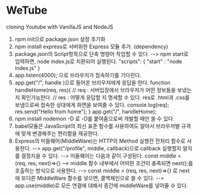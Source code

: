 # WeTube

cloning Youtube with VanillaJS and NodeJS

1. npm init으로 package.json 설정 초기화
2. npm install express로 서버위한 Express 모듈 추가. (dependency)
3. package.json의 Script항목으로 단축 명령어 작업할 수 있다.
   --> npm start로 입력하면, node index.js로 치환되어 실행된다.
   "scripts": {
   "start" : "node index.js"
   }
4. app.listen(4000); 으로 브라우저가 접속하기를 기다린다.
5. app.get("/", handle )으로 들어온 브라우저에게 응답을 한다.
   function handleHome(req, res){
   // req : 서버입장에서 브라우저가 어떤 정보들을 보냈는지 확인가능한다.
   // res : 어떻게 응답할 지 명세할 수 있다. res로 .html과 .css를 보냄으로써 접속한 상대에게 화면을 보여줄 수 있다.
   console.log(req);
   res.send("Hello from home");
   }
   app.get("/", handleHome);
6. npm install nodemon -D 로 -D를 붙여줌으로써 개발할 때만 쓸 수 있다.
7. babel모듈은 JavaScript의 최신 표준 함수를 사용하여도 알아서 브라우저별 규격에 맞게 변경해주는 편리함을 제공한다.
8. Express의 미들웨어(MiddleWare)는 HTTP의 Method 실행전 전처리 함수로 사용한다.
   --> app.get("/profile", middle, callback)으로 callback 실행할지 말지를 결정지을 수 있다.
   --> 미들웨어는 다음과 같이 구성된다. const middle = (req, res, next)=>{}
   --> middle 함수 내부에서 어떠한 조건이 충족되면 next();를 호출하는 방식으로 사용한다.
   --> const middle = (req, res, next)=>{} 로 next에 또다른 MiddleWare 함수를 넣으면, 콜백체인으로 쓸 수 있다.
   --> app.use(middle)로 모든 연결에 대해서 중간에 middleWare를 넣어줄 수 있다.
